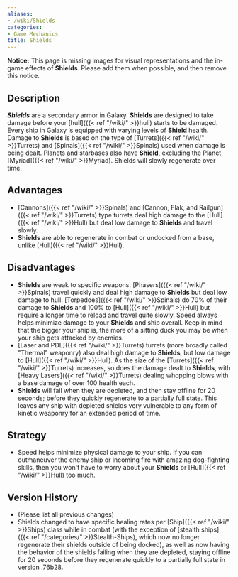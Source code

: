 ```yaml
---
aliases:
- /wiki/Shields
categories:
- Game Mechanics
title: Shields
---
```


**Notice:** This page is missing images for visual representations and the in-game effects of **Shields**. Please add them when possible, and then remove this notice.

## Description

**_Shields_** are a secondary armor in Galaxy. **Shields** are designed to take damage before your [hull]({{< ref "/wiki/" >}}hull) starts to be damaged. Every ship in Galaxy is equipped with varying levels of **Shield** health. Damage to **Shields** is based on the type of [Turrets]({{< ref "/wiki/" >}}Turrets) and [Spinals]({{< ref "/wiki/" >}}Spinals) used when damage is being dealt. Planets and starbases also have **Shield**, excluding the Planet [Myriad]({{< ref "/wiki/" >}}Myriad). Shields will slowly regenerate over time.

## Advantages

- [Cannons]({{< ref "/wiki/" >}}Spinals) and [Cannon, Flak, and Railgun]({{< ref "/wiki/" >}}Turrets) type turrets deal high damage to the [Hull]({{< ref "/wiki/" >}}Hull) but deal low damage to **Shields** and travel slowly.
- **Shields** are able to regenerate in combat or undocked from a base, unlike [Hull]({{< ref "/wiki/" >}}Hull).

## Disadvantages

- **Shields** are weak to specific weapons. [Phasers]({{< ref "/wiki/" >}}Spinals) travel quickly and deal high damage to **Shields** but deal low damage to hull. [Torpedoes]({{< ref "/wiki/" >}}Spinals) do 70% of their damage to **Shields** and 100% to [Hull]({{< ref "/wiki/" >}}Hull) but require a longer time to reload and travel quite slowly. Speed always helps minimize damage to your **Shields** and ship overall. Keep in mind that the bigger your ship is, the more of a sitting duck you may be when your ship gets attacked by enemies.
- [Laser and PDL]({{< ref "/wiki/" >}}Turrets) turrets (more broadly called "Thermal" weaponry) also deal high damage to **Shields**, but low damage to [Hull]({{< ref "/wiki/" >}}Hull). As the size of the [Turrets]({{< ref "/wiki/" >}}Turrets) increases, so does the damage dealt to **Shields**, with [Heavy Lasers]({{< ref "/wiki/" >}}Turrets) dealing whopping blows with a base damage of over 100 health each.
- **Shields** will fail when they are depleted, and then stay offline for 20 seconds; before they quickly regenerate to a partially full state. This leaves any ship with depleted shields very vulnerable to any form of kinetic weaponry for an extended period of time.

## Strategy

- Speed helps minimize physical damage to your ship. If you can outmaneuver the enemy ship or incoming fire with amazing dog-fighting skills, then you won't have to worry about your **Shields** or [Hull]({{< ref "/wiki/" >}}Hull) too much.

## Version History 

- (Please list all previous changes)
- Shields changed to have specific healing rates per [Ship]({{< ref "/wiki/" >}}Ships) class while in combat (with the exception of [stealth ships]({{< ref "/categories/" >}}Stealth-Ships), which now no longer regenerate their shields outside of being docked), as well as now having the behavior of the shields failing when they are depleted, staying offline for 20 seconds before they regenerate quickly to a partially full state in version .76b28.
